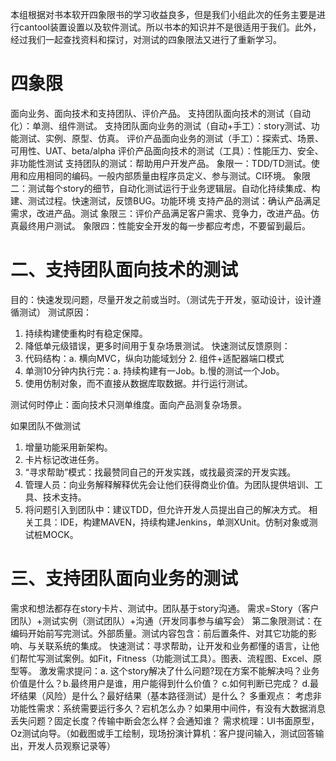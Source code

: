 
本组根据对书本软开四象限书的学习收益良多，但是我们小组此次的任务主要是进行cantool装置设置以及软件测试。所以书本的知识并不是很适用于我们。此外，经过我们一起查找资料和探讨，对测试的四象限法又进行了重新学习。
# 四象限
面向业务、面向技术和支持团队、评价产品。
支持团队面向技术的测试（自动化）：单测、组件测试。
支持团队面向业务的测试（自动+手工）：story测试、功能测试、实例、原型、仿真。
评价产品面向业务的测试（手工）：探索式、场景、可用性、UAT、beta/alpha
评价产品面向技术的测试（工具）：性能压力、安全、非功能性测试
支持团队的测试：帮助用户开发产品。
象限一：TDD/TD测试。使用和应用相同的编码。一般内部质量由程序员定义、参与测试。CI环境。
象限二：测试每个story的细节，自动化测试运行于业务逻辑层。自动化持续集成、构建、测试过程。快速测试，反馈BUG。功能环境
支持产品的测试：确认产品满足需求，改进产品。测试
象限三：评价产品满足客户需求、竞争力，改进产品。仿真最终用户测试。
象限四：性能安全开发的每一步都应考虑，不要留到最后。
# 二、支持团队面向技术的测试
目的：快速发现问题，尽量开发之前或当时。（测试先于开发，驱动设计，设计遵循测试）
测试原因：
1. 持续构建使重构时有稳定保障。
2. 降低单元级错误，更多时间用于复杂场景测试。
快速测试反馈原则：
1. 代码结构：a. 横向MVC，纵向功能域划分 2. 组件+适配器端口模式
2. 单测10分钟内执行完：a. 持续构建有一Job。b.慢的测试一个Job。
3. 使用仿制对象，而不直接从数据库取数据。并行运行测试。

测试何时停止：面向技术只测单维度。面向产品测复杂场景。

如果团队不做测试
1. 增量功能采用新架构。
2. 卡片标记改进任务。
3. “寻求帮助”模式：找最赞同自己的开发实践，或找最资深的开发实践。
4. 管理人员：向业务解释解释优先会让他们获得商业价值。为团队提供培训、工具、技术支持。
5. 将问题引入到团队中：建议TDD，但允许开发人员提出自己的解决方式。
相关工具：IDE，构建MAVEN，持续构建Jenkins，单测XUnit。仿制对象或测试桩MOCK。

# 三、支持团队面向业务的测试
需求和想法都存在story卡片、测试中。团队基于story沟通。
需求=Story（客户团队）+测试实例（测试团队）+沟通（开发同事参与编写会）
第二象限测试：在编码开始前写完测试。外部质量。测试内容包含：前后置条件、对其它功能的影响、与关联系统的集成。
快速测试：寻求帮助，让开发和业务都懂的语言，让他们帮忙写测试案例。如Fit，Fitness（功能测试工具）。图表、流程图、Excel、原型等。
 激发需求提问：a. 这个story解决了什么问题?现在方案不能解决吗？业务价值是什么？b.最终用户是谁，用户能得到什么价值？ c.如何判断已完成？
d.最坏结果（风险）是什么？最好结果（基本路径测试）是什么？
多重观点：
考虑非功能性需求：系统需要运行多久？宕机怎么办？如果用中间件，有没有大数据消息丢失问题？固定长度？传输中断会怎么样？会通知谁？
需求梳理：UI书面原型，Oz测试向导。（如截图或手工绘制，现场扮演计算机：客户提问输入，测试回答输出，开发人员观察记录等）
